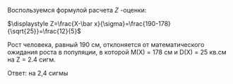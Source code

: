 Воспользуемся формулой расчета $Z$ -оценки:

$\displaystyle Z=\frac{X-\bar x}{\sigma}=\frac{190-178}{\sqrt{25}}=\frac{12}{5}$

Рост человека, равный 190 см, отклоняется от математического ожидания роста в популяции, 
в которой M(X) = 178 см и D(X) = 25 кв.см на Z = 2.4 сигм.
 
Ответ:
на 2,4 сигмы


